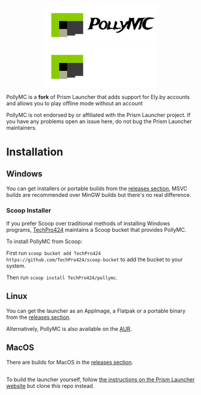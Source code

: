 <p align="center">
<img src="./program_info/pollymc-header-black.svg#gh-light-mode-only" alt="PollyMC logo" width="60%"/>
<img src="./program_info/pollymc-header.svg#gh-dark-mode-only" alt="PollyMC logo" width="60%"/>
</p>

PollyMC is a **fork** of Prism Launcher that adds support for Ely.by accounts and allows you to play offline mode without an account

PollyMC is not endorsed by or affiliated with the Prism Launcher project.
If you have any problems open an issue here, do not bug the Prism Launcher maintainers.

<h1>Installation</h1>

<h2>Windows</h2>

You can get installers or portable builds from the [releases section](https://github.com/fn2006/PollyMC/releases/latest), MSVC builds are recommended over MinGW builds but there's no real difference.

<h3>Scoop Installer</h3>

If you prefer Scoop over traditional methods of installing Windows programs, [TechPro424](https://github.com/TechPro424) maintains a Scoop bucket that provides PollyMC.

To install PollyMC from Scoop:

First run `scoop bucket add TechPro424 https://github.com/TechPro424/scoop-bucket` to add the bucket to your system.

Then run `scoop install TechPro424/pollymc`.

<h2>Linux</h2>

You can get the launcher as an AppImage, a Flatpak or a portable binary from the [releases section](https://github.com/fn2006/PollyMC/releases/latest).

Alternatively, PollyMC is also available on the [AUR](https://aur.archlinux.org/packages?O=0&K=pollymc).

<h2>MacOS</h2>

There are builds for MacOS in the [releases section](https://github.com/fn2006/PollyMC/releases/latest).
<h2></h2>

To build the launcher yourself, follow [the instructions on the Prism Launcher website](https://prismlauncher.org/wiki/development/build-instructions) but clone this repo instead.

